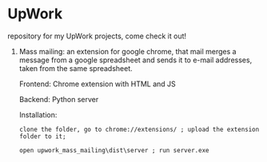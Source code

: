 # UpWork
repository for my UpWork projects, come check it out!
1. Mass mailing: an extension for google chrome, that mail merges a message from a google spreadsheet and sends it to e-mail addresses, taken from the same spreadsheet.

      Frontend: Chrome extension with HTML and JS
  
     Backend: Python server
  
      Installation:
  
       clone the folder, go to chrome://extensions/ ; upload the extension folder to it;
    
       open upwork_mass_mailing\dist\server ; run server.exe
